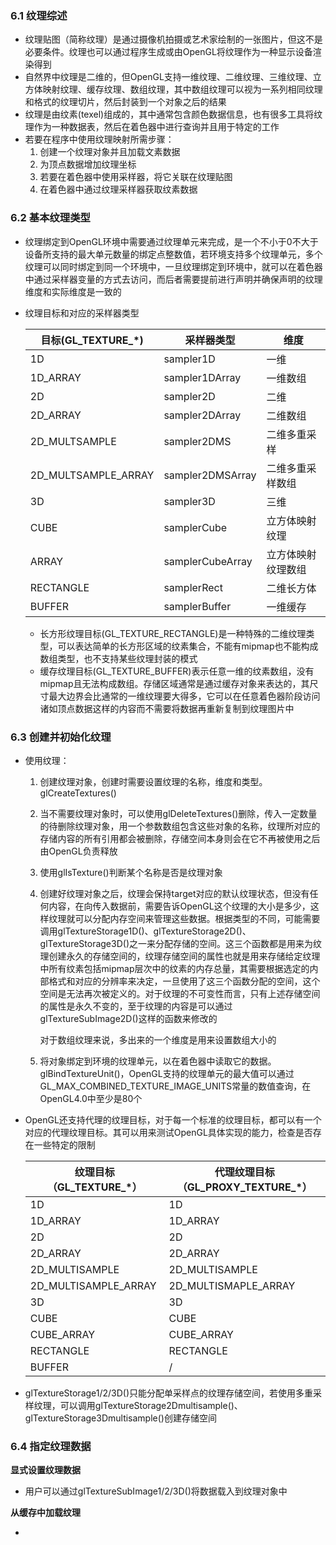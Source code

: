 ### 6.1 纹理综述

- 纹理贴图（简称纹理）是通过摄像机拍摄或艺术家绘制的一张图片，但这不是必要条件。纹理也可以通过程序生成或由OpenGL将纹理作为一种显示设备渲染得到
- 自然界中纹理是二维的，但OpenGL支持一维纹理、二维纹理、三维纹理、立方体映射纹理、缓存纹理、数组纹理，其中数组纹理可以视为一系列相同纹理和格式的纹理切片，然后封装到一个对象之后的结果
- 纹理是由纹素(texel)组成的，其中通常包含颜色数据信息，也有很多工具将纹理作为一种数据表，然后在着色器中进行查询并且用于特定的工作
- 若要在程序中使用纹理映射所需步骤：
  1. 创建一个纹理对象并且加载文素数据
  2. 为顶点数据增加纹理坐标
  3. 若要在着色器中使用采样器，将它关联在纹理贴图
  4. 在着色器中通过纹理采样器获取纹素数据

### 6.2 基本纹理类型

- 纹理绑定到OpenGL环境中需要通过纹理单元来完成，是一个不小于0不大于设备所支持的最大单元数量的绑定点整数值，若环境支持多个纹理单元，多个纹理可以同时绑定到同一个环境中，一旦纹理绑定到环境中，就可以在着色器中通过采样器变量的方式去访问，而后者需要提前进行声明并确保声明的纹理维度和实际维度是一致的

- 纹理目标和对应的采样器类型

  | 目标(GL_TEXTURE_*)  | 采样器类型       | 维度               |
  | ------------------- | ---------------- | ------------------ |
  | 1D                  | sampler1D        | 一维               |
  | 1D_ARRAY            | sampler1DArray   | 一维数组           |
  | 2D                  | sampler2D        | 二维               |
  | 2D_ARRAY            | sampler2DArray   | 二维数组           |
  | 2D_MULTSAMPLE       | sampler2DMS      | 二维多重采样       |
  | 2D_MULTSAMPLE_ARRAY | sampler2DMSArray | 二维多重采样数组   |
  | 3D                  | sampler3D        | 三维               |
  | CUBE                | samplerCube      | 立方体映射纹理     |
  | ARRAY               | samplerCubeArray | 立方体映射纹理数组 |
  | RECTANGLE           | samplerRect      | 二维长方体         |
  | BUFFER              | samplerBuffer    | 一维缓存           |

  - 长方形纹理目标(GL_TEXTURE_RECTANGLE)是一种特殊的二维纹理类型，可以表达简单的长方形区域的纹素集合，不能有mipmap也不能构成数组类型，也不支持某些纹理封装的模式
  - 缓存纹理目标(GL_TEXTURE_BUFFER)表示任意一维的纹素数组，没有mipmap且无法构成数组。存储区域通常是通过缓存对象来表达的，其尺寸最大边界会比通常的一维纹理要大得多，它可以在任意着色器阶段访问诸如顶点数据这样的内容而不需要将数据再重新复制到纹理图片中

### 6.3 创建并初始化纹理

- 使用纹理：

  1. 创建纹理对象，创建时需要设置纹理的名称，维度和类型。glCreateTextures()

  2. 当不需要纹理对象时，可以使用glDeleteTextures()删除，传入一定数量的待删除纹理对象，用一个参数数组包含这些对象的名称，纹理所对应的存储内容的所有引用都会被删除，存储空间本身则会在它不再被使用之后由OpenGL负责释放

  3. 使用glIsTexture()判断某个名称是否是纹理对象

  4. 创建好纹理对象之后，纹理会保持target对应的默认纹理状态，但没有任何内容，在向传入数据前，需要告诉OpenGL这个纹理的大小是多少，这样纹理就可以分配内存空间来管理这些数据。根据类型的不同，可能需要调用glTextureStorage1D()、glTextureStorage2D()、glTextureStorage3D()之一来分配存储的空间。这三个函数都是用来为纹理创建永久的存储空间的，纹理存储空间的属性也就是用来存储给定纹理中所有纹素包括mipmap层次中的纹素的内存总量，其需要根据选定的内部格式和对应的分辨率来决定，一旦使用了这三个函数分配的空间，这个空间是无法再次被定义的。对于纹理的不可变性而言，只有上述存储空间的属性是永久不变的，至于纹理的内容是可以通过glTextureSubImage2D()这样的函数来修改的

     对于数组纹理来说，多出来的一个维度是用来设置数组大小的

  5. 将对象绑定到环境的纹理单元，以在着色器中读取它的数据。glBindTextureUnit()，OpenGL支持的纹理单元的最大值可以通过GL_MAX_COMBINED_TEXTURE_IMAGE_UNITS常量的数值查询，在OpenGL4.0中至少是80个

- OpenGL还支持代理的纹理目标，对于每一个标准的纹理目标，都可以有一个对应的代理纹理目标。其可以用来测试OpenGL具体实现的能力，检查是否存在一些特定的限制

  | 纹理目标（GL_TEXTURE_*） | 代理纹理目标（GL_PROXY_TEXTURE_*） |
  | ------------------------ | ---------------------------------- |
  | 1D                       | 1D                                 |
  | 1D_ARRAY                 | 1D_ARRAY                           |
  | 2D                       | 2D                                 |
  | 2D_ARRAY                 | 2D_ARRAY                           |
  | 2D_MULTISAMPLE           | 2D_MULTISAMPLE                     |
  | 2D_MULTISAMPLE_ARRAY     | 2D_MULTISMAPLE_ARRAY               |
  | 3D                       | 3D                                 |
  | CUBE                     | CUBE                               |
  | CUBE_ARRAY               | CUBE_ARRAY                         |
  | RECTANGLE                | RECTANGLE                          |
  | BUFFER                   | /                                  |

- glTextureStorage1/2/3D()只能分配单采样点的纹理存储空间，若使用多重采样纹理，可以调用glTextureStorage2Dmultisample()、glTextureStorage3Dmultisample()创建存储空间

### 6.4 指定纹理数据

**显式设置纹理数据**

- 用户可以通过glTextureSubImage1/2/3D()将数据载入到纹理对象中

**从缓存中加载纹理**

- 